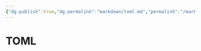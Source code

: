 ```yaml
---
{"dg-publish":true,"dg-permalink":"markdown/toml.md","permalink":"/markdown/toml.md/"}
---
```



# TOML